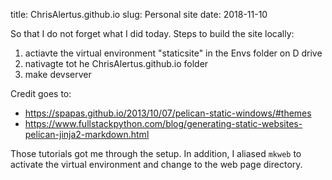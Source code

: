 title: ChrisAlertus.github.io
slug: Personal site
date: 2018-11-10

So that I do not forget what I did today. Steps to build the site locally:

1. actiavte the virtual environment "staticsite" in the Envs folder on D drive
2. nativagte tot he ChrisAlertus.github.io folder
3. make devserver

 Credit goes to:

 - https://spapas.github.io/2013/10/07/pelican-static-windows/#themes 
 - https://www.fullstackpython.com/blog/generating-static-websites-pelican-jinja2-markdown.html
 
Those tutorials got me through the setup. In addition, I aliased `mkweb` to activate the virtual environment and change to the web page directory. 
